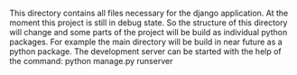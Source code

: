 This directory contains all files necessary for the django application.
At the moment this project is still in debug state.
So the structure of this directory will change and some parts of the project will be build as individual python packages.
For example the main directory will be build in near future as a python package.
The development server can be started with the help of the command:
python manage.py runserver